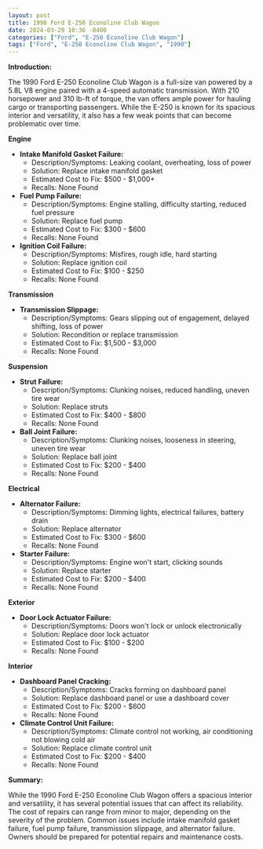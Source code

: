 ```yaml
---
layout: post
title: 1990 Ford E-250 Econoline Club Wagon
date: 2024-03-29 10:36 -0400
categories: ["Ford", "E-250 Econoline Club Wagon"]
tags: ["Ford", "E-250 Econoline Club Wagon", "1990"]
---
```

**Introduction:**

The 1990 Ford E-250 Econoline Club Wagon is a full-size van powered by a 5.8L V8 engine paired with a 4-speed automatic transmission. With 210 horsepower and 310 lb-ft of torque, the van offers ample power for hauling cargo or transporting passengers. While the E-250 is known for its spacious interior and versatility, it also has a few weak points that can become problematic over time.

**Engine**

* **Intake Manifold Gasket Failure:**
    * Description/Symptoms: Leaking coolant, overheating, loss of power
    * Solution: Replace intake manifold gasket
    * Estimated Cost to Fix: $500 - $1,000+
    * Recalls: None Found
* **Fuel Pump Failure:**
    * Description/Symptoms: Engine stalling, difficulty starting, reduced fuel pressure
    * Solution: Replace fuel pump
    * Estimated Cost to Fix: $300 - $600
    * Recalls: None Found
* **Ignition Coil Failure:**
    * Description/Symptoms: Misfires, rough idle, hard starting
    * Solution: Replace ignition coil
    * Estimated Cost to Fix: $100 - $250
    * Recalls: None Found

**Transmission**

* **Transmission Slippage:**
    * Description/Symptoms: Gears slipping out of engagement, delayed shifting, loss of power
    * Solution: Recondition or replace transmission
    * Estimated Cost to Fix: $1,500 - $3,000
    * Recalls: None Found

**Suspension**

* **Strut Failure:**
    * Description/Symptoms: Clunking noises, reduced handling, uneven tire wear
    * Solution: Replace struts
    * Estimated Cost to Fix: $400 - $800
    * Recalls: None Found
* **Ball Joint Failure:**
    * Description/Symptoms: Clunking noises, looseness in steering, uneven tire wear
    * Solution: Replace ball joint
    * Estimated Cost to Fix: $200 - $400
    * Recalls: None Found

**Electrical**

* **Alternator Failure:**
    * Description/Symptoms: Dimming lights, electrical failures, battery drain
    * Solution: Replace alternator
    * Estimated Cost to Fix: $300 - $600
    * Recalls: None Found
* **Starter Failure:**
    * Description/Symptoms: Engine won't start, clicking sounds
    * Solution: Replace starter
    * Estimated Cost to Fix: $200 - $400
    * Recalls: None Found

**Exterior**

* **Door Lock Actuator Failure:**
    * Description/Symptoms: Doors won't lock or unlock electronically
    * Solution: Replace door lock actuator
    * Estimated Cost to Fix: $100 - $200
    * Recalls: None Found

**Interior**

* **Dashboard Panel Cracking:**
    * Description/Symptoms: Cracks forming on dashboard panel
    * Solution: Replace dashboard panel or use a dashboard cover
    * Estimated Cost to Fix: $200 - $600
    * Recalls: None Found
* **Climate Control Unit Failure:**
    * Description/Symptoms: Climate control not working, air conditioning not blowing cold air
    * Solution: Replace climate control unit
    * Estimated Cost to Fix: $200 - $400
    * Recalls: None Found

**Summary:**

While the 1990 Ford E-250 Econoline Club Wagon offers a spacious interior and versatility, it has several potential issues that can affect its reliability. The cost of repairs can range from minor to major, depending on the severity of the problem. Common issues include intake manifold gasket failure, fuel pump failure, transmission slippage, and alternator failure. Owners should be prepared for potential repairs and maintenance costs.
